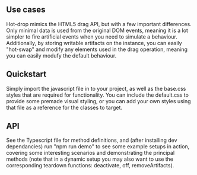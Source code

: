 ## Use cases

Hot-drop mimics the HTML5 drag API, but with a few important differences.
Only minimal data is used from the original DOM events, meaning it is a lot simpler to fire artificial events when you need to simulate a behaviour.
Additionally, by storing writable artifacts on the instance, you can easily "hot-swap" and modify any elements used in the drag operation, meaning you can easily modufy the default behaviour.

## Quickstart

Simply import the javascript file in to your project, as well as the base.css styles that are required for functionality.
You can include the default.css to provide some premade visual styling, or you can add your own styles using that file as a reference for the classes to target.

## API

See the Typescript file for method definitions, and (after installing dev dependancies) run "npm run demo" to see some example setups in action, covering some interesting scenarios and demonstrating the principal methods (note that in a dynamic setup you may also want to use the corresponding teardown functions: deactivate, off, removeArtifacts).
